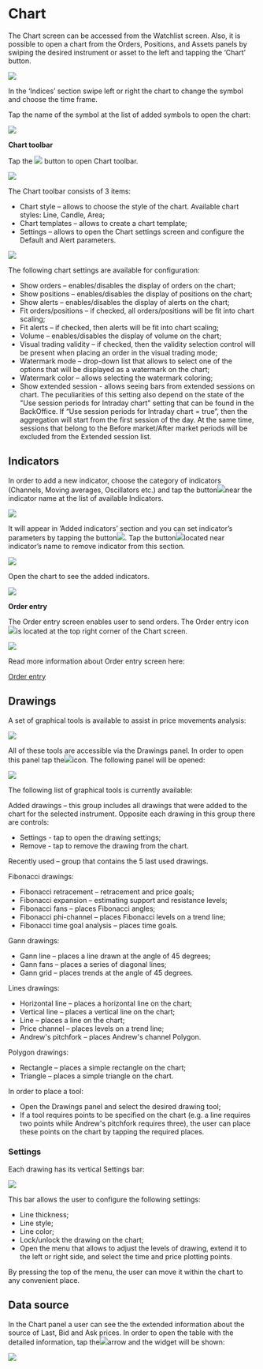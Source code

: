 # Chart

The Chart screen can be accessed from the Watchlist screen. Also, it is possible to open a chart from the Orders, Positions, and Assets panels by swiping the desired instrument or asset to the left and tapping the ‘Chart’ button.

![](<../../../.gitbook/assets/1 (134) (2) (4).png>)

In the ‘Indices’ section swipe left or right the chart to change the symbol and choose the time frame.

Tap the name of the symbol at the list of added symbols to open the chart:

![](<../../../.gitbook/assets/1 (1).jpg>)

**Chart toolbar**

Tap the ![](<../../../.gitbook/assets/2-kopiya (3) (3) (2) (10).png>) button to open Chart toolbar.

![](<../../../.gitbook/assets/2 (5).jpg>)

The Chart toolbar consists of 3 items:

* Chart style – allows to choose the style of the chart. Available chart styles: Line, Candle, Area;
* Chart templates – allows to create a chart template;
* Settings – allows to open the Chart settings screen and configure the Default and Alert parameters.

![](<../../../.gitbook/assets/new1 (11).jpg>)

The following chart settings are available for configuration:

* Show orders – enables/disables the display of orders on the chart;
* Show positions – enables/disables the display of positions on the chart;
* Show alerts – enables/disables the display of alerts on the chart;
* Fit orders/positions – if checked, all orders/positions will be fit into chart scaling;
* Fit alerts – if checked, then alerts will be fit into chart scaling;
* Volume – enables/disables the display of volume on the chart;
* Visual trading validity – if checked, then the validity selection control will be present when placing an order in the visual trading mode;
* Watermark mode – drop-down list that allows to select one of the options that will be displayed as a watermark on the chart;
* Watermark color – allows selecting the watermark coloring;
* Show extended session - allows seeing bars from extended sessions on chart. The peculiarities of this setting also depend on the state of the "Use session periods for Intraday chart" setting that can be found in the BackOffice. If “Use session periods for Intraday chart = true”, then the aggregation will start from the first session of the day. At the same time, sessions that belong to the Before market/After market periods will be excluded from the Extended session list.

## **Indicators**

In order to add a new indicator, choose the category of indicators (Channels, Moving averages, Oscillators etc.) and tap the button![](<../../../.gitbook/assets/add. (2) (3) (8) (10).jpg>)near the indicator name at the list of available Indicators.

![](<../../../.gitbook/assets/4 (5).jpg>)

It will appear in ‘Added indicators’ section and you can set indicator’s parameters by tapping the button![](<../../../.gitbook/assets/modify (2) (2) (6) (2).jpg>). Tap the button![](<../../../.gitbook/assets/delete (1) (3) (7) (2).jpg>)located near indicator’s name to remove indicator from this section.

![](<../../../.gitbook/assets/5 (2).jpg>)

Open the chart to see the added indicators.

![](<../../../.gitbook/assets/6 (2).jpg>)

**Order entry**

The Order entry screen enables user to send orders. The Order entry icon![](<../../../.gitbook/assets/1-kopiya (7) (31).png>)is located at the top right corner of the Chart screen.

![](../../../.gitbook/assets/7.jpg)

Read more information about Order entry screen here:

[Order entry](https://help.za.velocitytrade.com/mobile-applications/phone/android/order-entry)

## Drawings

A set of graphical tools is available to assist in price movements analysis:

![](../../../.gitbook/assets/10.jpg)

All of these tools are accessible via the Drawings panel. In order to open this panel tap the![](<../../../.gitbook/assets/screenshot\_3 (14).jpg>)icon. The following panel will be opened:

![](<../../../.gitbook/assets/8 (1).jpg>)

The following list of graphical tools is currently available:

Added drawings – this group includes all drawings that were added to the chart for the selected instrument. Opposite each drawing in this group there are controls:

* Settings - tap to open the drawing settings;
* Remove - tap to remove the drawing from the chart.

Recently used – group that contains the 5 last used drawings.

Fibonacci drawings:

* Fibonacci retracement – retracement and price goals;
* Fibonacci expansion – estimating support and resistance levels;
* Fibonacci fans – places Fibonacci angles;
* Fibonacci phi-channel – places Fibonacci levels on a trend line;
* Fibonacci time goal analysis – places time goals.

Gann drawings:

* Gann line – places a line drawn at the angle of 45 degrees;
* Gann fans – places a series of diagonal lines;
* Gann grid – places trends at the angle of 45 degrees.

Lines drawings:

* Horizontal line – places a horizontal line on the chart;
* Vertical line – places a vertical line on the chart;
* Line – places a line on the chart;
* Price channel – places levels on a trend line;
* Andrew's pitchfork – places Andrew's channel Polygon.

Polygon drawings:

* Rectangle – places a simple rectangle on the chart;
* Triangle – places a simple triangle on the chart.

In order to place a tool:

* Open the Drawings panel and select the desired drawing tool;
* If a tool requires points to be specified on the chart (e.g. a line requires two points while Andrew's pitchfork requires three), the user can place these points on the chart by tapping the required places.

### Settings

Each drawing has its vertical Settings bar:

![](<../../../.gitbook/assets/screenshot\_2 (10).jpg>)

This bar allows the user to configure the following settings:

* Line thickness;
* Line style;
* Line color;
* Lock/unlock the drawing on the chart;
* Open the menu that allows to adjust the levels of drawing, extend it to the left or right side, and select the time and price plotting points.&#x20;

By pressing the top of the menu, the user can move it within the chart to any convenient place.

## Data source

In the Chart panel a user can see the the extended information about the source of Last, Bid and Ask prices. In order to open the table with the detailed information, tap the![](<../../../.gitbook/assets/1627053453914-kopiya (1) (4).jpeg>)arrow and the widget will be shown:

![](../../../.gitbook/assets/chqrt2.jpeg)
